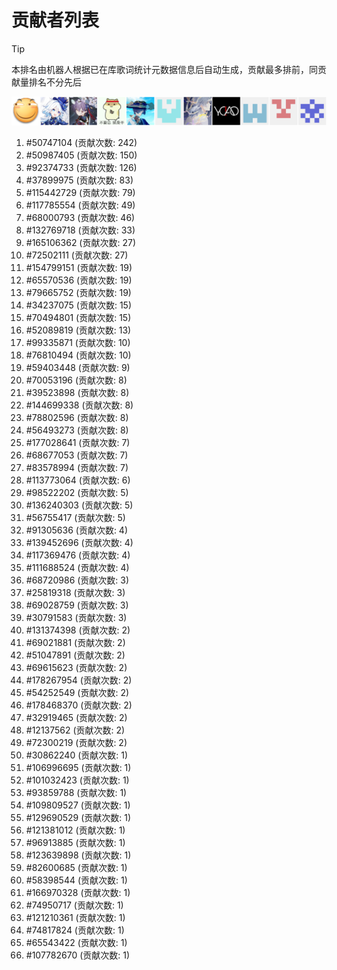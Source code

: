 # 贡献者列表

> [!TIP]
> 本排名由机器人根据已在库歌词统计元数据信息后自动生成，贡献最多排前，同贡献量排名不分先后

![贡献者头像画廊](./CONTRIBUTORS.svg)

1. #50747104 (贡献次数: 242)
2. #50987405 (贡献次数: 150)
3. #92374733 (贡献次数: 126)
4. #37899975 (贡献次数: 83)
5. #115442729 (贡献次数: 79)
6. #117785554 (贡献次数: 49)
7. #68000793 (贡献次数: 46)
8. #132769718 (贡献次数: 33)
9. #165106362 (贡献次数: 27)
10. #72502111 (贡献次数: 27)
11. #154799151 (贡献次数: 19)
12. #65570536 (贡献次数: 19)
13. #79665752 (贡献次数: 19)
14. #34237075 (贡献次数: 15)
15. #70494801 (贡献次数: 15)
16. #52089819 (贡献次数: 13)
17. #99335871 (贡献次数: 10)
18. #76810494 (贡献次数: 10)
19. #59403448 (贡献次数: 9)
20. #70053196 (贡献次数: 8)
21. #39523898 (贡献次数: 8)
22. #144699338 (贡献次数: 8)
23. #78802596 (贡献次数: 8)
24. #56493273 (贡献次数: 8)
25. #177028641 (贡献次数: 7)
26. #68677053 (贡献次数: 7)
27. #83578994 (贡献次数: 7)
28. #113773064 (贡献次数: 6)
29. #98522202 (贡献次数: 5)
30. #136240303 (贡献次数: 5)
31. #56755417 (贡献次数: 5)
32. #91305636 (贡献次数: 4)
33. #139452696 (贡献次数: 4)
34. #117369476 (贡献次数: 4)
35. #111688524 (贡献次数: 4)
36. #68720986 (贡献次数: 3)
37. #25819318 (贡献次数: 3)
38. #69028759 (贡献次数: 3)
39. #30791583 (贡献次数: 3)
40. #131374398 (贡献次数: 2)
41. #69021881 (贡献次数: 2)
42. #51047891 (贡献次数: 2)
43. #69615623 (贡献次数: 2)
44. #178267954 (贡献次数: 2)
45. #54252549 (贡献次数: 2)
46. #178468370 (贡献次数: 2)
47. #32919465 (贡献次数: 2)
48. #12137562 (贡献次数: 2)
49. #72300219 (贡献次数: 2)
50. #30862240 (贡献次数: 1)
51. #106996695 (贡献次数: 1)
52. #101032423 (贡献次数: 1)
53. #93859788 (贡献次数: 1)
54. #109809527 (贡献次数: 1)
55. #129690529 (贡献次数: 1)
56. #121381012 (贡献次数: 1)
57. #96913885 (贡献次数: 1)
58. #123639898 (贡献次数: 1)
59. #82600685 (贡献次数: 1)
60. #58398544 (贡献次数: 1)
61. #166970328 (贡献次数: 1)
62. #74950717 (贡献次数: 1)
63. #121210361 (贡献次数: 1)
64. #74817824 (贡献次数: 1)
65. #65543422 (贡献次数: 1)
66. #107782670 (贡献次数: 1)

